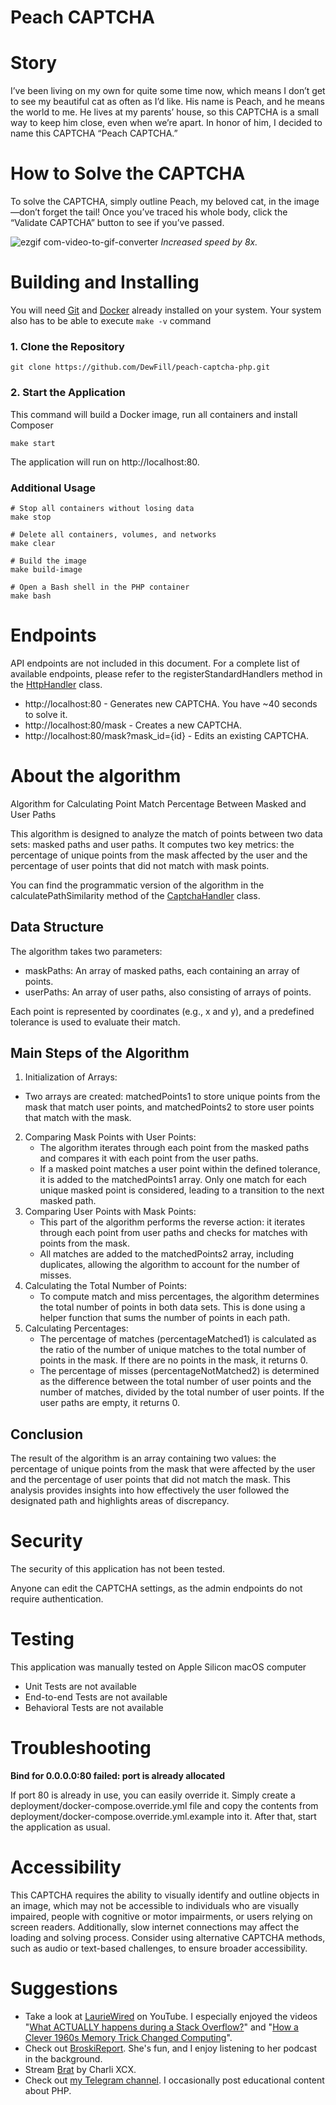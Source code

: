 # Peach CAPTCHA


# Story
I’ve been living on my own for quite some time now, which means I don’t get to see my beautiful cat as often as I’d like. His name is Peach, and he means the world to me. He lives at my parents’ house, so this CAPTCHA is a small way to keep him close, even when we’re apart. In honor of him, I decided to name this CAPTCHA “Peach CAPTCHA.”
# How to Solve the CAPTCHA
To solve the CAPTCHA, simply outline Peach, my beloved cat, in the image—don’t forget the tail! Once you’ve traced his whole body, click the “Validate CAPTCHA” button to see if you’ve passed.

![ezgif com-video-to-gif-converter](https://github.com/user-attachments/assets/2aff629c-4443-4b74-8a8c-c5c1b0bcba58)
_Increased speed by 8x._
# Building and Installing
You will need [Git](https://git-scm.com) and [Docker](https://www.docker.com) already installed on your system. Your system also has to be able to execute `make -v` command
### 1. Clone the Repository
```shell
git clone https://github.com/DewFill/peach-captcha-php.git
```

### 2. Start the Application
This command will build a Docker image, run all containers and install Composer
```shell
make start
```
The application will run on http://localhost:80.
### Additional Usage
```shell
# Stop all containers without losing data
make stop
```
```shell
# Delete all containers, volumes, and networks
make clear
```
```shell
# Build the image
make build-image
```
```shell
# Open a Bash shell in the PHP container
make bash
```

# Endpoints
API endpoints are not included in this document. For a complete list of available endpoints, please refer to the registerStandardHandlers method in the [HttpHandler](http/HttpHandler.php) class.
* http://localhost:80 - Generates new CAPTCHA. You have ~40 seconds to solve it.
* http://localhost:80/mask - Creates a new CAPTCHA.
* http://localhost:80/mask?mask_id={id} - Edits an existing CAPTCHA.

# About the algorithm
Algorithm for Calculating Point Match Percentage Between Masked and User Paths

This algorithm is designed to analyze the match of points between two data sets: masked paths and user paths. It computes two key metrics: the percentage of unique points from the mask affected by the user and the percentage of user points that did not match with mask points.

You can find the programmatic version of the algorithm in the calculatePathSimilarity method of the [CaptchaHandler](handlers/CaptchaHandler.php) class.


## Data Structure

The algorithm takes two parameters:

*	maskPaths: An array of masked paths, each containing an array of points.
* userPaths: An array of user paths, also consisting of arrays of points.

Each point is represented by coordinates (e.g., x and y), and a predefined tolerance is used to evaluate their match.

## Main Steps of the Algorithm

1.	Initialization of Arrays:
  * Two arrays are created: matchedPoints1 to store unique points from the mask that match user points, and matchedPoints2 to store user points that match with the mask.
2.	Comparing Mask Points with User Points:
	* The algorithm iterates through each point from the masked paths and compares it with each point from the user paths.
	*	If a masked point matches a user point within the defined tolerance, it is added to the matchedPoints1 array. Only one match for each unique masked point is considered, leading to a transition to the next masked path.
3.	Comparing User Points with Mask Points:
	*	This part of the algorithm performs the reverse action: it iterates through each point from user paths and checks for matches with points from the mask.
	*	All matches are added to the matchedPoints2 array, including duplicates, allowing the algorithm to account for the number of misses.
4.	Calculating the Total Number of Points:
	*	To compute match and miss percentages, the algorithm determines the total number of points in both data sets. This is done using a helper function that sums the number of points in each path.
5.	Calculating Percentages:
	*	The percentage of matches (percentageMatched1) is calculated as the ratio of the number of unique matches to the total number of points in the mask. If there are no points in the mask, it returns 0.
	*	The percentage of misses (percentageNotMatched2) is determined as the difference between the total number of user points and the number of matches, divided by the total number of user points. If the user paths are empty, it returns 0.

## Conclusion

The result of the algorithm is an array containing two values: the percentage of unique points from the mask that were affected by the user and the percentage of user points that did not match the mask. This analysis provides insights into how effectively the user followed the designated path and highlights areas of discrepancy.


# Security
The security of this application has not been tested.

Anyone can edit the CAPTCHA settings, as the admin endpoints do not require authentication.

# Testing
This application was manually tested on Apple Silicon macOS computer
* Unit Tests are not available
* End-to-end Tests are not available
* Behavioral Tests are not available

# Troubleshooting
**Bind for 0.0.0.0:80 failed: port is already allocated** 

If port 80 is already in use, you can easily override it. Simply create a deployment/docker-compose.override.yml file and copy the contents from deployment/docker-compose.override.yml.example into it. After that, start the application as usual.

# Accessibility
This CAPTCHA requires the ability to visually identify and outline objects in an image, which may not be accessible to individuals who are visually impaired, people with cognitive or motor impairments, or users relying on screen readers. Additionally, slow internet connections may affect the loading and solving process. Consider using alternative CAPTCHA methods, such as audio or text-based challenges, to ensure broader accessibility.

# Suggestions
* Take a look at [LaurieWired](https://www.youtube.com/@lauriewired/videos) on YouTube. I especially enjoyed the videos "[What ACTUALLY happens during a Stack Overflow?](https://www.youtube.com/watch?v=_6zAAhkU_Iw)" and "[How a Clever 1960s Memory Trick Changed Computing](https://www.youtube.com/watch?v=vc79sJ9VOqk)".
* Check out [BroskiReport](https://www.youtube.com/@BroskiReport). She's fun, and I enjoy listening to her podcast in the background.
* Stream [Brat](https://charlixcx.lnk.to/bratcompletelydifferentID) by Charli XCX.
* Check out [my Telegram channel](http://t.me/phpgarbage). I occasionally post educational content about PHP.
